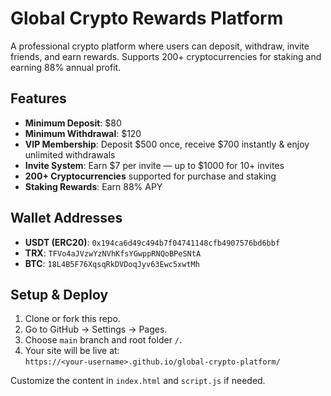 # Global Crypto Rewards Platform

A professional crypto platform where users can deposit, withdraw, invite friends, and earn rewards. Supports 200+ cryptocurrencies for staking and earning 88% annual profit.

## Features

- **Minimum Deposit**: $80  
- **Minimum Withdrawal**: $120  
- **VIP Membership**: Deposit $500 once, receive $700 instantly & enjoy unlimited withdrawals  
- **Invite System**: Earn $7 per invite — up to $1000 for 10+ invites  
- **200+ Cryptocurrencies** supported for purchase and staking  
- **Staking Rewards**: Earn 88% APY

## Wallet Addresses

- **USDT (ERC20)**: `0x194ca6d49c494b7f04741148cfb4907576bd6bbf`  
- **TRX**: `TFVo4aJVzwYzNVhKfsYGwppRNQoBPeSNtA`  
- **BTC**: `18L4B5F76XqsqRkDVDoqJyv63Ewc5xwtMh`

## Setup & Deploy

1. Clone or fork this repo.
2. Go to GitHub → Settings → Pages.
3. Choose `main` branch and root folder `/`.
4. Your site will be live at:  
   `https://<your-username>.github.io/global-crypto-platform/`

Customize the content in `index.html` and `script.js` if needed.
